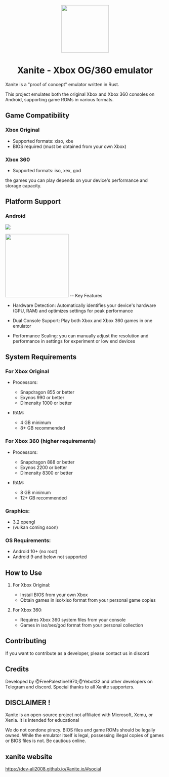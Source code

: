 <p align="center">
    <a href="https://github.com/dev-Ali2008/xanite-android/blob/a94647d4a56a7abc37f302a7fcec753c3ef8c1db/Xanite.png">
        <img height="150px" src="https://github.com/dev-Ali2008/xanite-android/blob/a94647d4a56a7abc37f302a7fcec753c3ef8c1db/Xanite.png" />
    </a>
</p>

<h1 align="center"> Xanite -
 Xbox OG/360 emulator </h1>

Xanite is a "proof of concept" emulator written in Rust.

This project emulates both the original Xbox and Xbox 360 consoles on Android, supporting game ROMs in various formats.

## Game Compatibility

### Xbox Original
- Supported formats: xiso, xbe
- BIOS required (must be obtained from your own Xbox)

### Xbox 360
- Supported formats: iso, xex, god

the games you can play depends on your device's performance and storage capacity.

## Platform Support

### Android
<a><img src="https://img.shields.io/badge/Android A64 build-none-aaaaaa.svg"></a>

  <img height="200px" src="https://github.com/dev-Ali2008/xanite/blob/e718259484b8afd71a774a7cae3a15f5caacf5e5/test.png" />
    </a>
-- Key Features

- Hardware Detection:
Automatically identifies your device's hardware (GPU, RAM) and optimizes settings for peak performance

- Dual Console Support:
Play both Xbox and Xbox 360 games in one emulator

- Performance Scaling:
you can manually adjust the resolution and performance in settings for experiment or low end devices

## System Requirements

### For Xbox Original
- Processors:
  - Snapdragon 855 or better
  - Exynos 990 or better
  - Dimensity 1000 or better

- RAM:
  - 4 GB minimum
  - 8+ GB recommended

### For Xbox 360 (higher requirements)
- Processors:

  - Snapdragon 888 or better
  - Exynos 2200 or better
  - Dimensity 8300 or better

- RAM:
  - 8 GB minimum
  - 12+ GB recommended

### Graphics:
- 3.2 opengl
- (vulkan coming soon)

### OS Requirements:
- Android 10+ (no root)
- Android 9 and below not supported

## How to Use

1. For Xbox Original:
   - Install BIOS from your own Xbox
   - Obtain games in iso/xiso format from your personal game copies

2. For Xbox 360:
   - Requires Xbox 360 system files from your console
   - Games in iso/xex/god format from your personal collection

## Contributing

If you want to contribute as a developer, please contact us in discord

## Credits
Developed by @FreePalestine1970,@Yebot32 and other developers on Telegram and discord.
Special thanks to all Xanite supporters.

## DISCLAIMER !
Xanite is an open-source project not affiliated with Microsoft, Xemu, or Xenia. It is intended for educational

We do not condone piracy. BIOS files and game ROMs should be legally owned. While the emulator itself is legal, possessing illegal copies of games or BIOS files is not. Be cautious online.



## xanite website

https://dev-ali2008.github.io/Xanite.io/#social

